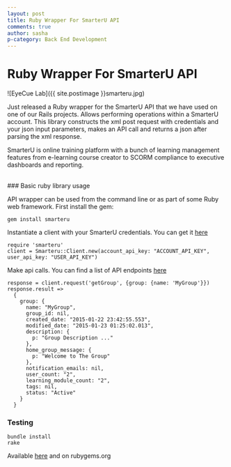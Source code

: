```yaml
---
layout: post
title: Ruby Wrapper For SmarterU API
comments: true
author: sasha
p-category: Back End Development
---
```


# Ruby Wrapper For SmarterU API
![EyeCue Lab]({{ site.postimage }}smarteru.jpg)


Just released a Ruby wrapper for the SmarterU API that we have used on one of our Rails projects. Allows performing operations within a SmarterU account. This library constructs the xml post request with credentials and your json input parameters, makes an API call and returns a json after parsing the xml response.

SmarterU is online training platform with a bunch of learning management features from e-learning course creator to SCORM compliance to executive dashboards and reporting.

<br>
### Basic ruby library usage

API wrapper can be used from the command line or as part of some Ruby web framework. First install the gem:

    gem install smarteru

Instantiate a client with your SmarterU credentials. You can get it [here](http://smarteru.com/)

    require 'smarteru'
    client = Smarteru::Client.new(account_api_key: "ACCOUNT_API_KEY", user_api_key: "USER_API_KEY")

Make api calls. You can find a list of API endpoints [here](http://help.smarteru.com/)

    response = client.request('getGroup', {group: {name: 'MyGroup'}})
    response.result =>
      {
        group: {
          name: "MyGroup",
          group_id: nil,
          created_date: "2015-01-22 23:42:55.553",
          modified_date: "2015-01-23 01:25:02.013",
          description: {
            p: "Group Description ..."
          },
          home_group_message: {
            p: "Welcome to The Group"
          },
          notification_emails: nil,
          user_count: "2",
          learning_module_count: "2",
          tags: nil,
          status: "Active"
        }
      }


### Testing

    bundle install
    rake


Available [here](https://github.com/eyecuelab/labnotebook) and on rubygems.org
